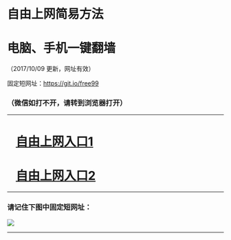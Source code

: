 ﻿# 自由上网简易方法

# 电脑、手机一键翻墙

（2017/10/09 更新，网址有效）

固定短网址：https://git.io/free99

### （微信如打不开，请转到浏览器打开）


***





# &nbsp;&nbsp; <a href="http://ft1749118072.fwq-tz-1001.info/fwqtz01.html?t=100900124990 " target="_blank">自由上网入口1</a>
# &nbsp;&nbsp; <a href="http://ft227414876.fwq-tz-1002.info/fwqtz02.html?t=10090011198 " target="_blank">自由上网入口2</a>
***

### 请记住下图中固定短网址：

<img src="https://s3-us-west-2.amazonaws.com/fwq-1001/yjfq-20170905okok.png" /> 


***

